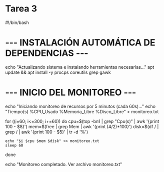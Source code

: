# Tarea 3
#!/bin/bash

# --- INSTALACIÓN AUTOMÁTICA DE DEPENDENCIAS ---
echo "Actualizando sistema e instalando herramientas necesarias..."
apt update && apt install -y procps coreutils grep gawk

# --- INICIO DEL MONITOREO ---
echo "Iniciando monitoreo de recursos por 5 minutos (cada 60s)..."
echo "Tiempo(s) %CPU_Usado %Memoria_Libre %Disco_Libre" > monitoreo.txt

for ((i=60; i<=300; i+=60))
do
    cpu=$(top -bn1 | grep "Cpu(s)" | awk '{print 100 - $8}')
    mem=$(free | grep Mem | awk '{print ($4/$2)*100}')
    disk=$(df / | grep / | awk '{print 100 - $5}' | tr -d '%')

    echo "$i $cpu $mem $disk" >> monitoreo.txt
    sleep 60
done

echo "Monitoreo completado. Ver archivo monitoreo.txt"
